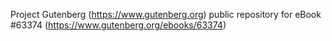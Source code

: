 Project Gutenberg (https://www.gutenberg.org) public repository for eBook #63374 (https://www.gutenberg.org/ebooks/63374)
